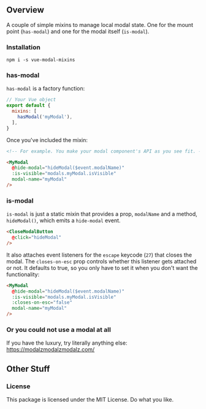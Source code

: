 ## Overview

A couple of simple mixins to manage local modal state. One for the mount point (`has-modal`) and one for the modal itself (`is-modal`).

### Installation

```
npm i -s vue-modal-mixins
```

### has-modal

`has-modal` is a factory function:

```js
// Your Vue object
export default {
  mixins: [
    hasModal('myModal'),
  ],
}
```

Once you've included the mixin:

```html
<!-- For example. You make your modal component's API as you see fit. -->

<MyModal
  @hide-modal="hideModal($event.modalName)"
  :is-visible="modals.myModal.isVisible"
  modal-name="myModal"
/>
```

### is-modal

`is-modal` is just a static mixin that provides a prop, `modalName` and a method, `hideModal()`, which emits a `hide-modal` event. 

```html
<CloseModalButton
  @click="hideModal"
/>
```

It also attaches event listeners for the `escape` keycode (`27`) that closes the modal. The `closes-on-esc` prop controls whether this listener gets attached or not. It defaults to true, so you only have to set it when you don't want the functionality:

```html
<MyModal
  @hide-modal="hideModal($event.modalName)"
  :is-visible="modals.myModal.isVisible"
  :closes-on-esc="false"
  modal-name="myModal"
/>
```

### Or you could not use a modal at all

If you have the luxury, try literally anything else: https://modalzmodalzmodalz.com/

## Other Stuff

### License

This package is licensed under the MIT License. Do what you like.
